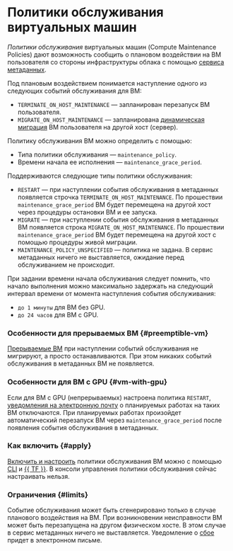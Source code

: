 # Политики обслуживания виртуальных машин


*Политики обслуживания* виртуальных машин (Compute Maintenance Policies) дают возможность сообщить о плановом воздействии на ВМ пользователя со стороны инфраструктуры облака с помощью [сервиса метаданных](vm-metadata.md).

Под плановым воздействием понимается наступление одного из следующих событий обслуживания для ВМ:

* `TERMINATE_ON_HOST_MAINTENANCE` — запланирован перезапуск ВМ пользователя.
* `MIGRATE_ON_HOST_MAINTENANCE` — запланирована [динамическая миграция](live-migration.md) ВМ пользователя на другой хост (сервер).

Политику обслуживания ВМ можно определить c помощью:

* Типа политики обслуживания — `maintenance_policy`.
* Времени начала ее исполнения — `maintenance_grace_period`.

Поддерживаются следующие типы политики обслуживания:

* `RESTART` — при наступлении события обслуживания в метаданных появляется строчка `TERMINATE_ON_HOST_MAINTENANCE`. По прошествии `maintenance_grace_period` ВМ будет перемещена на другой хост через процедуры остановки ВМ и ее запуска.
* `MIGRATE` — при наступлении события обслуживания в метаданных ВМ появляется строка `MIGRATE_ON_HOST_MAINTENANCE`. По прошествии `maintenance_grace_period` ВМ будет перемещена на другой хост с помощью процедуры живой миграции.
* `MAINTENANCE_POLICY_UNSPECIFIED` — политика не задана. В сервис метаданных ничего не выставляется, ожидание перед обслуживанием не происходит.

При задании времени начала обслуживания следует помнить, что начало выполнения можно максимально задержать на следующий интервал времени от момента наступления события обслуживания:

* `до 1 минуты` для ВМ без GPU.
* `до 24 часов` для ВМ с GPU.

### Особенности для прерываемых ВМ {#preemptible-vm}

[Прерываемые ВМ](preemptible-vm.md) при наступлении событий обслуживания не мигрируют, а просто останавливаются. При этом никаких событий обслуживания в метаданных ВМ не появляется.

### Особенности для ВМ с GPU {#vm-with-gpu}

Если для ВМ с GPU (непрерываемых) настроена политика `RESTART`, [уведомления на электронную почту](../../resource-manager/concepts/notify.md#technical) о планируемых работах на таких ВМ отключаются. При планируемых работах произойдет автоматический перезапуск ВМ через `maintenance_grace_period` после появления события обслуживания в метаданных.

### Как включить {#apply}

[Включить и настроить](../operations/vm-control/vm-update-policies.md) политики обслуживания ВМ можно с помощью [CLI](../../cli/index.yaml) и [{{ TF }}](../../tutorials/infrastructure-management/terraform-quickstart.md). В консоли управления политики обслуживания сейчас настраивать нельзя.

### Ограничения {#limits}

Событие обслуживания может быть сгенерировано только в случае планового воздействия на ВМ. При возникновении неисправности ВМ может быть перезапущена на другом физическом хосте. В этом случае в сервис метаданных ничего не выставляется. Уведомление о [сбое](../../resource-manager/concepts/notify.md#infra) придет в электронном письме.
